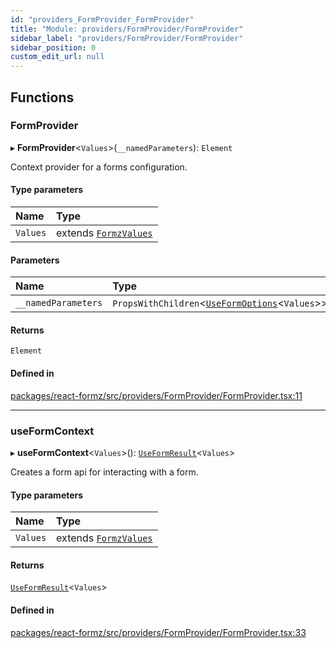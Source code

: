 ```yaml
---
id: "providers_FormProvider_FormProvider"
title: "Module: providers/FormProvider/FormProvider"
sidebar_label: "providers/FormProvider/FormProvider"
sidebar_position: 0
custom_edit_url: null
---
```


## Functions

### FormProvider

▸ **FormProvider**<`Values`\>(`__namedParameters`): `Element`

Context provider for a forms configuration.

#### Type parameters

| Name | Type |
| :------ | :------ |
| `Values` | extends [`FormzValues`](types_form.md#formzvalues) |

#### Parameters

| Name | Type |
| :------ | :------ |
| `__namedParameters` | `PropsWithChildren`<[`UseFormOptions`](../interfaces/hooks_forms_useForm.UseFormOptions.md)<`Values`\>\> |

#### Returns

`Element`

#### Defined in

[packages/react-formz/src/providers/FormProvider/FormProvider.tsx:11](https://github.com/ZerryStack/react-formz/blob/main/packages/react-formz/src/providers/FormProvider/FormProvider.tsx#L11)

___

### useFormContext

▸ **useFormContext**<`Values`\>(): [`UseFormResult`](../interfaces/hooks_forms_useForm.UseFormResult.md)<`Values`\>

Creates a form api for interacting with a form.

#### Type parameters

| Name | Type |
| :------ | :------ |
| `Values` | extends [`FormzValues`](types_form.md#formzvalues) |

#### Returns

[`UseFormResult`](../interfaces/hooks_forms_useForm.UseFormResult.md)<`Values`\>

#### Defined in

[packages/react-formz/src/providers/FormProvider/FormProvider.tsx:33](https://github.com/ZerryStack/react-formz/blob/main/packages/react-formz/src/providers/FormProvider/FormProvider.tsx#L33)
